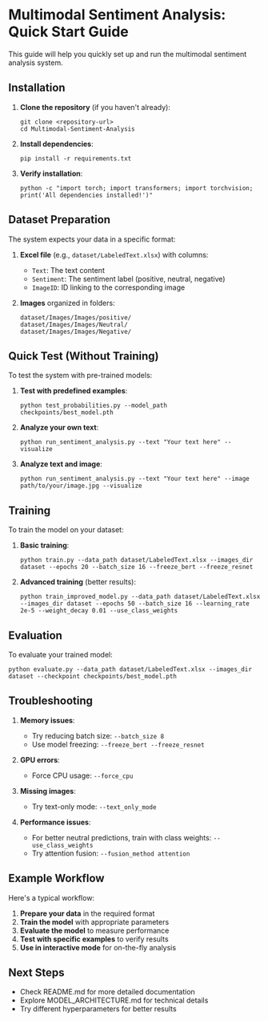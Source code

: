 # Multimodal Sentiment Analysis: Quick Start Guide

This guide will help you quickly set up and run the multimodal sentiment analysis system.

## Installation

1. **Clone the repository** (if you haven't already):

   ```
   git clone <repository-url>
   cd Multimodal-Sentiment-Analysis
   ```

2. **Install dependencies**:

   ```
   pip install -r requirements.txt
   ```

3. **Verify installation**:
   ```
   python -c "import torch; import transformers; import torchvision; print('All dependencies installed!')"
   ```

## Dataset Preparation

The system expects your data in a specific format:

1. **Excel file** (e.g., `dataset/LabeledText.xlsx`) with columns:

   - `Text`: The text content
   - `Sentiment`: The sentiment label (positive, neutral, negative)
   - `ImageID`: ID linking to the corresponding image

2. **Images** organized in folders:
   ```
   dataset/Images/Images/positive/
   dataset/Images/Images/Neutral/
   dataset/Images/Images/Negative/
   ```

## Quick Test (Without Training)

To test the system with pre-trained models:

1. **Test with predefined examples**:

   ```
   python test_probabilities.py --model_path checkpoints/best_model.pth
   ```

2. **Analyze your own text**:

   ```
   python run_sentiment_analysis.py --text "Your text here" --visualize
   ```

3. **Analyze text and image**:
   ```
   python run_sentiment_analysis.py --text "Your text here" --image path/to/your/image.jpg --visualize
   ```

## Training

To train the model on your dataset:

1. **Basic training**:

   ```
   python train.py --data_path dataset/LabeledText.xlsx --images_dir dataset --epochs 20 --batch_size 16 --freeze_bert --freeze_resnet
   ```

2. **Advanced training** (better results):
   ```
   python train_improved_model.py --data_path dataset/LabeledText.xlsx --images_dir dataset --epochs 50 --batch_size 16 --learning_rate 2e-5 --weight_decay 0.01 --use_class_weights
   ```

## Evaluation

To evaluate your trained model:

```
python evaluate.py --data_path dataset/LabeledText.xlsx --images_dir dataset --checkpoint checkpoints/best_model.pth
```

## Troubleshooting

1. **Memory issues**:

   - Try reducing batch size: `--batch_size 8`
   - Use model freezing: `--freeze_bert --freeze_resnet`

2. **GPU errors**:

   - Force CPU usage: `--force_cpu`

3. **Missing images**:

   - Try text-only mode: `--text_only_mode`

4. **Performance issues**:
   - For better neutral predictions, train with class weights: `--use_class_weights`
   - Try attention fusion: `--fusion_method attention`

## Example Workflow

Here's a typical workflow:

1. **Prepare your data** in the required format
2. **Train the model** with appropriate parameters
3. **Evaluate the model** to measure performance
4. **Test with specific examples** to verify results
5. **Use in interactive mode** for on-the-fly analysis

## Next Steps

- Check README.md for more detailed documentation
- Explore MODEL_ARCHITECTURE.md for technical details
- Try different hyperparameters for better results
